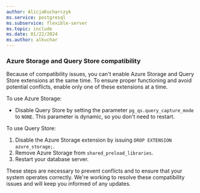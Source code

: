 ```yaml
---
author: AlicjaKucharczyk
ms.service: postgresql
ms.subservice: flexible-server
ms.topic: include
ms.date: 01/22/2024
ms.author: alkuchar
---
```


### Azure Storage and Query Store compatibility

Because of compatibility issues, you can't enable Azure Storage and Query Store extensions at the same time. To ensure proper functioning and avoid potential conflicts, enable only one of these extensions at a time.

To use Azure Storage:

* Disable Query Store by setting the parameter `pg_qs.query_capture_mode` to `NONE`. This parameter is dynamic, so you don't need to restart.

To use Query Store:

1. Disable the Azure Storage extension by issuing `DROP EXTENSION azure_storage;`.
1. Remove Azure Storage from `shared_preload_libraries`.
1. Restart your database server.

These steps are necessary to prevent conflicts and to ensure that your system operates correctly. We're working to resolve these compatibility issues and will keep you informed of any updates.
